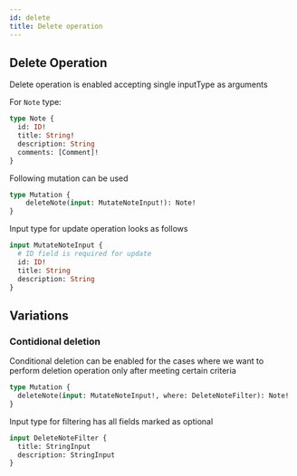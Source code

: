 ```yaml
---
id: delete
title: Delete operation
---
```


## Delete Operation

Delete operation is enabled accepting single inputType as arguments

For `Note` type:
```graphql
type Note {
  id: ID!
  title: String!
  description: String
  comments: [Comment]!
}
```

Following mutation can be used
```graphql
type Mutation {
    deleteNote(input: MutateNoteInput!): Note!
}
```

Input type for update operation looks as follows

```graphql
input MutateNoteInput {
  # ID field is required for update
  id: ID!
  title: String
  description: String
}
```

## Variations

### Contidional deletion

Conditional deletion can be enabled for the cases where we want to perform deletion 
operation only after meeting certain criteria

```graphql
type Mutation {
  deleteNote(input: MutateNoteInput!, where: DeleteNoteFilter): Note!
}
```
Input type for filtering has all fields marked as optional
```graphql
input DeleteNoteFilter {
  title: StringInput
  description: StringInput
}
```
